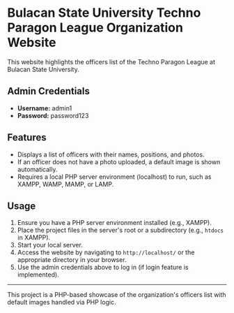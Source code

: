 # Bulacan State University Techno Paragon League Organization Website

This website highlights the officers list of the Techno Paragon League at Bulacan State University.

## Admin Credentials
- **Username:** admin1
- **Password:** password123

## Features
- Displays a list of officers with their names, positions, and photos.
- If an officer does not have a photo uploaded, a default image is shown automatically.
- Requires a local PHP server environment (localhost) to run, such as XAMPP, WAMP, MAMP, or LAMP.

## Usage

1. Ensure you have a PHP server environment installed (e.g., XAMPP).
2. Place the project files in the server's root or a subdirectory (e.g., `htdocs` in XAMPP).
3. Start your local server.
4. Access the website by navigating to `http://localhost/` or the appropriate directory in your browser.
5. Use the admin credentials above to log in (if login feature is implemented).

---

This project is a PHP-based showcase of the organization's officers list with default images handled via PHP logic.
